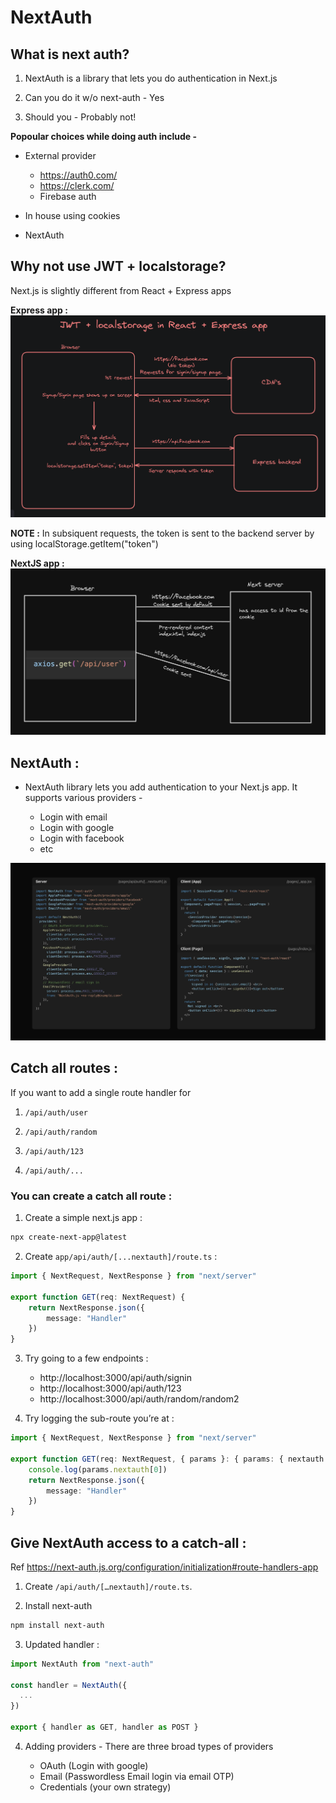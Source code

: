 # NextAuth

## What is next auth?

1. NextAuth is a library that lets you do authentication in Next.js

2. Can you do it w/o next-auth - Yes

3. Should you - Probably not!

**Popoular choices while doing auth include -**

- External provider 
    - https://auth0.com/
    - https://clerk.com/
    - Firebase auth

- In house using cookies

- NextAuth

## Why not use JWT + localstorage?

Next.js is slightly different from React + Express apps

**Express app :**
<img src="./assets/Pic-1.png" />

**NOTE :** In subsiquent requests, the token is sent to the backend server by using localStorage.getItem("token")

**NextJS app :** 
<img src="./assets/Pic-2.webp" />

## NextAuth : 

- NextAuth library lets you add authentication to your Next.js app. It supports various providers -

    - Login with email
    - Login with google
    - Login with facebook
    - etc

<img src="./assets/Pic-3.webp" />

## Catch all routes : 

If you want to add a single route handler for 

1. `/api/auth/user`

2. `/api/auth/random`

3. `/api/auth/123`

4. `/api/auth/...`

### You can create a catch all route : 

1. Create a simple next.js app : 
```bash
npx create-next-app@latest
```

2. Create `app/api/auth/[...nextauth]/route.ts` :
```ts
import { NextRequest, NextResponse } from "next/server"

export function GET(req: NextRequest) {
    return NextResponse.json({
        message: "Handler"
    })
}
```

3. Try going to a few endpoints : 

    - http://localhost:3000/api/auth/signin
    - http://localhost:3000/api/auth/123
    - http://localhost:3000/api/auth/random/random2

4. Try logging the sub-route you’re at :
```ts
import { NextRequest, NextResponse } from "next/server"

export function GET(req: NextRequest, { params }: { params: { nextauth: string[] } }) {
    console.log(params.nextauth[0])
    return NextResponse.json({
        message: "Handler"
    })
}
```

## Give NextAuth access to a catch-all : 

Ref https://next-auth.js.org/configuration/initialization#route-handlers-app

1. Create `/api/auth/[…nextauth]/route.ts`.

2. Install next-auth
```bash
npm install next-auth
```

3. Updated handler : 
```ts
import NextAuth from "next-auth"

const handler = NextAuth({
  ...
})

export { handler as GET, handler as POST }
```

4. Adding providers - There are three broad types of providers

    - OAuth (Login with google)
    - Email (Passwordless Email login via email OTP)
    - Credentials (your own strategy)